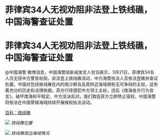 # 菲律宾34人无视劝阻非法登上铁线礁，中国海警查证处置

# 菲律宾34人无视劝阻非法登上铁线礁，中国海警查证处置

@中国海警
微博消息，中国海警局新闻发言人甘羽表示，3月21日，菲律宾34名人员无视中方警告劝阻，非法登上铁线礁活动，中方海警执法人员依法登礁并查证处置。中国对包括铁线礁在内的南沙群岛及其附近海域拥有无可争辩的主权，这有着充分的历史和法理依据。菲方行径侵犯中方领土主权，违反《南海各方行为宣言》，破坏南海和平稳定，中方坚决反对。我们敦促菲方立即停止侵权。中国海警将依法在中国管辖海域持续开展维权执法活动。

[百科：铁线礁](https://news.qq.com/rain/a/LNK2024032100483300)

![](https://inews.gtimg.com/news_bt/O0jldyIxS1qbhqQlteKnmuQvhZ8cOkUQT9DN4YhbnYqxoAA/1000)
_铁线礁位置_

![](https://inews.gtimg.com/news_bt/ONmI75MG0s3QagBzoM8DW83KBZKG_JsVrP5ukELxgtmOAAA/1000)
_铁线礁周边海域情况_

